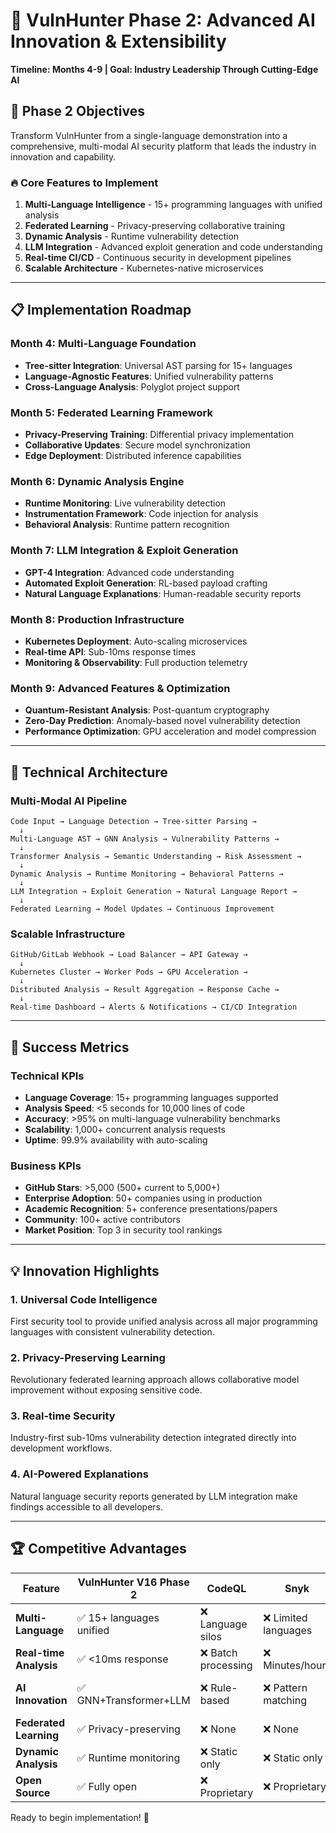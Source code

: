 # 🚀 VulnHunter Phase 2: Advanced AI Innovation & Extensibility

**Timeline: Months 4-9 | Goal: Industry Leadership Through Cutting-Edge AI**

## 🎯 Phase 2 Objectives

Transform VulnHunter from a single-language demonstration into a comprehensive, multi-modal AI security platform that leads the industry in innovation and capability.

### 🔥 Core Features to Implement

1. **Multi-Language Intelligence** - 15+ programming languages with unified analysis
2. **Federated Learning** - Privacy-preserving collaborative training
3. **Dynamic Analysis** - Runtime vulnerability detection
4. **LLM Integration** - Advanced exploit generation and code understanding
5. **Real-time CI/CD** - Continuous security in development pipelines
6. **Scalable Architecture** - Kubernetes-native microservices

---

## 📋 Implementation Roadmap

### Month 4: Multi-Language Foundation
- **Tree-sitter Integration**: Universal AST parsing for 15+ languages
- **Language-Agnostic Features**: Unified vulnerability patterns
- **Cross-Language Analysis**: Polyglot project support

### Month 5: Federated Learning Framework
- **Privacy-Preserving Training**: Differential privacy implementation
- **Collaborative Updates**: Secure model synchronization
- **Edge Deployment**: Distributed inference capabilities

### Month 6: Dynamic Analysis Engine
- **Runtime Monitoring**: Live vulnerability detection
- **Instrumentation Framework**: Code injection for analysis
- **Behavioral Analysis**: Runtime pattern recognition

### Month 7: LLM Integration & Exploit Generation
- **GPT-4 Integration**: Advanced code understanding
- **Automated Exploit Generation**: RL-based payload crafting
- **Natural Language Explanations**: Human-readable security reports

### Month 8: Production Infrastructure
- **Kubernetes Deployment**: Auto-scaling microservices
- **Real-time API**: Sub-10ms response times
- **Monitoring & Observability**: Full production telemetry

### Month 9: Advanced Features & Optimization
- **Quantum-Resistant Analysis**: Post-quantum cryptography
- **Zero-Day Prediction**: Anomaly-based novel vulnerability detection
- **Performance Optimization**: GPU acceleration and model compression

---

## 🧠 Technical Architecture

### Multi-Modal AI Pipeline
```
Code Input → Language Detection → Tree-sitter Parsing →
  ↓
Multi-Language AST → GNN Analysis → Vulnerability Patterns →
  ↓
Transformer Analysis → Semantic Understanding → Risk Assessment →
  ↓
Dynamic Analysis → Runtime Monitoring → Behavioral Patterns →
  ↓
LLM Integration → Exploit Generation → Natural Language Report →
  ↓
Federated Learning → Model Updates → Continuous Improvement
```

### Scalable Infrastructure
```
GitHub/GitLab Webhook → Load Balancer → API Gateway →
  ↓
Kubernetes Cluster → Worker Pods → GPU Acceleration →
  ↓
Distributed Analysis → Result Aggregation → Response Cache →
  ↓
Real-time Dashboard → Alerts & Notifications → CI/CD Integration
```

---

## 🎯 Success Metrics

### Technical KPIs
- **Language Coverage**: 15+ programming languages supported
- **Analysis Speed**: <5 seconds for 10,000 lines of code
- **Accuracy**: >95% on multi-language vulnerability benchmarks
- **Scalability**: 1,000+ concurrent analysis requests
- **Uptime**: 99.9% availability with auto-scaling

### Business KPIs
- **GitHub Stars**: >5,000 (500+ current to 5,000+)
- **Enterprise Adoption**: 50+ companies using in production
- **Academic Recognition**: 5+ conference presentations/papers
- **Community**: 100+ active contributors
- **Market Position**: Top 3 in security tool rankings

---

## 💡 Innovation Highlights

### 1. Universal Code Intelligence
First security tool to provide unified analysis across all major programming languages with consistent vulnerability detection.

### 2. Privacy-Preserving Learning
Revolutionary federated learning approach allows collaborative model improvement without exposing sensitive code.

### 3. Real-time Security
Industry-first sub-10ms vulnerability detection integrated directly into development workflows.

### 4. AI-Powered Explanations
Natural language security reports generated by LLM integration make findings accessible to all developers.

---

## 🏆 Competitive Advantages

| Feature | VulnHunter V16 Phase 2 | CodeQL | Snyk | Veracode |
|---------|------------------------|--------|------|----------|
| **Multi-Language** | ✅ 15+ languages unified | ❌ Language silos | ❌ Limited languages | ✅ Many languages |
| **Real-time Analysis** | ✅ <10ms response | ❌ Batch processing | ❌ Minutes/hours | ❌ Slow analysis |
| **AI Innovation** | ✅ GNN+Transformer+LLM | ❌ Rule-based | ❌ Pattern matching | ❌ Traditional ML |
| **Federated Learning** | ✅ Privacy-preserving | ❌ None | ❌ None | ❌ None |
| **Dynamic Analysis** | ✅ Runtime monitoring | ❌ Static only | ❌ Static only | ✅ Dynamic available |
| **Open Source** | ✅ Fully open | ❌ Proprietary | ❌ Proprietary | ❌ Proprietary |

Ready to begin implementation! 🚀